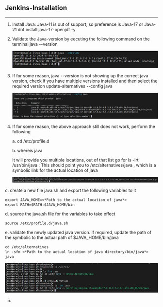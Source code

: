 **Jenkins-Installation**
--------------------------------------------------------------------------------------------------------------------------

--------------------------------------------------------------------------------------------------------------------------
1. Install Java: Java-11 is out of support, so preference is Java-17 or Java-21
    dnf install java-17-openjdf -y

2. Validate the Java-version by eecuting the following command on the terminal
    java --version

    ![Github Images](/Jenkins/Assets/Jenkins-Install-Java-17.JPG)

3. If for some reason, java --version is not showing up the correct java version, check if you have multiple versions installed and then select the required version
    update-alternatives --config java

    ![Github Images](/Jenkins/Assets/jenkins-select-java-version.JPG)

4. If for some reason, the above approach still does not work, perform the following

    a. cd /etc/profile.d

    b. whereis java

    It will provide you multiple locations, out of that list go for
    ls -lrt /usr/bin/java : This should point you to /etc/alternatives/java , which is a symbolic link for the actual location of java

    ![Github Images](/Jenkins/Assets/Jenkins-whereis-java.JPG)
        
c. create a new file java.sh and export the following variables to it

    export JAVA_HOME=<*Path to the actual location of java*>
    export PATH=$PATH:$JAVA_HOME/bin
    
d. source the java.sh file for the variables to take effect

    source /etc/profile.d/java.sh
    
e. validate the newly updated java version. if required, update the path of the symbolic to the actual path of $JAVA_HOME/bin/java

    cd /etc/alternatives
    ln -sfn <*Path to the actual location of java directory/bin/java*> java

![Github Images](/Jenkins/Assets/Jenkins-Symbolic-Link-Java.JPG)


5. 